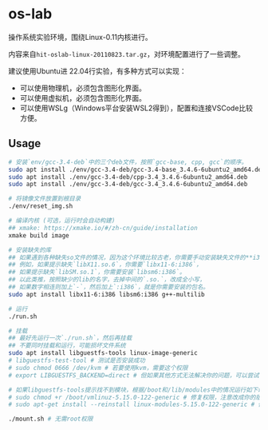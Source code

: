 # os-lab

操作系统实验环境，围绕Linux-0.11内核进行。

内容来自`hit-oslab-linux-20110823.tar.gz`，对环境配置进行了一些调整。

建议使用Ubuntu进 22.04行实验，有多种方式可以实现：

- 可以使用物理机，必须包含图形化界面。
- 可以使用虚拟机，必须包含图形化界面。
- 可以使用WSLg（Windows平台安装WSL2得到），配置和连接VSCode比较方便。

## Usage

```sh
# 安装`env/gcc-3.4-deb`中的三个deb文件，按照`gcc-base, cpp, gcc`的顺序。
sudo apt install ./env/gcc-3.4-deb/gcc-3.4-base_3.4.6-6ubuntu2_amd64.deb
sudo apt install ./env/gcc-3.4-deb/cpp-3.4_3.4.6-6ubuntu2_amd64.deb
sudo apt install ./env/gcc-3.4-deb/gcc-3.4_3.4.6-6ubuntu2_amd64.deb

# 将镜像文件放置到根目录
./env/reset_img.sh

# 编译内核 (可选，运行时会自动构建)
## xmake: https://xmake.io/#/zh-cn/guide/installation
xmake build image

# 安装缺失的库
## 如果遇到各种缺失so文件的情况，因为这个环境比较古老，你需要手动安装缺失文件的**i386版本**。
## 例如，如果提示缺失`libX11.so.6`，你需要`libx11-6:i386`，
## 如果提示缺失`libSM.so.1`，你需要安装`libsm6:i386`。
## 以此类推，按照缺少的lib的名字，去掉中间的`.so.`，改成全小写，
## 如果数字相连则加上`-`，然后加上`:i386`，就是你需要安装的包名。
sudo apt install libx11-6:i386 libsm6:i386 g++-multilib

# 运行
./run.sh

# 挂载
## 最好先运行一次`./run.sh`，然后再挂载
## 不要同时挂载和运行，可能损坏文件系统
sudo apt install libguestfs-tools linux-image-generic
# libguestfs-test-tool # 测试是否安装成功
# sudo chmod 0666 /dev/kvm # 若要使用kvm，需要这个权限
# export LIBGUESTFS_BACKEND=direct # 但如果其他方式无法解决你的问题，可以尝试设置这个环境变量

# 如果libguestfs-tools提示找不到模块，根据/boot和/lib/modules中的情况运行如下命令
# sudo chmod +r /boot/vmlinuz-5.15.0-122-generic # 修复权限，注意改成你的版本
# sudo apt-get install --reinstall linux-modules-5.15.0-122-generic # 修复模块

./mount.sh # 无需root权限
```
